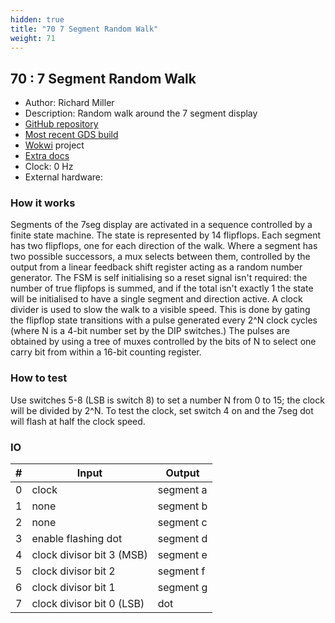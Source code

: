```yaml
---
hidden: true
title: "70 7 Segment Random Walk"
weight: 71
---
```


## 70 : 7 Segment Random Walk

* Author: Richard Miller
* Description: Random walk around the 7 segment display
* [GitHub repository](https://github.com/millerresearch/tt03)
* [Most recent GDS build](https://github.com/millerresearch/tt03/actions/runs/4780465465)
* [Wokwi](https://wokwi.com/projects/361728681519813633) project
* [Extra docs]()
* Clock: 0 Hz
* External hardware: 



### How it works

Segments of the 7seg display are activated in a sequence controlled
by a finite state machine. The state is represented by 14 flipflops.
Each segment has two flipflops, one for each direction of the walk.
Where a segment has two possible successors, a mux selects
between them, controlled by the output from a linear feedback shift
register acting as a random number generator. The FSM is self
initialising so a reset signal isn't required: the number of true
flipfops is summed, and if the total isn't exactly 1 the state will
be initialised to have a single segment and direction active. A
clock divider is used to slow the walk to a visible speed. This is
done by gating the flipflop state transitions with a pulse generated
every 2^N clock cycles (where N is a 4-bit number set by the DIP
switches.) The pulses are obtained by using a tree of muxes controlled
by the bits of N to select one carry bit from within a 16-bit counting
register.


### How to test

Use switches 5-8 (LSB is switch 8) to set a number N from 0 to 15;
the clock will be divided by 2^N. To test the clock, set switch 4 on
and the 7seg dot will flash at half the clock speed.


### IO

| # | Input        | Output       |
|---|--------------|--------------|
| 0 | clock  | segment a |
| 1 | none  | segment b |
| 2 | none  | segment c |
| 3 | enable flashing dot  | segment d |
| 4 | clock divisor bit 3 (MSB)  | segment e |
| 5 | clock divisor bit 2  | segment f |
| 6 | clock divisor bit 1  | segment g |
| 7 | clock divisor bit 0 (LSB)  | dot |
